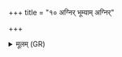 +++
title = "१० अग्निर् भूम्याम् अग्निर्"

+++
<details><summary>मूलम् (GR)</summary>

अग्निर् भूम्याम् अग्निर् ओषधीष्व्  
अग्निम् आपो बिभ्रत्य् अग्निर् अश्मसु ।  
अग्निर् अन्तः पुरुषेषु  
गोष्व् अश्वेष्व् अग्नयः ॥
</details>